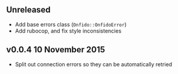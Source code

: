 ## Unreleased

- Add base errors class (`Onfido::OnfidoError`)
- Add rubocop, and fix style inconsistencies

## v0.0.4 10 November 2015

- Split out connection errors so they can be automatically retried
